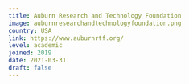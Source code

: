 ```yaml
---
title: Auburn Research and Technology Foundation
image: auburnresearchandtechnologyfoundation.png
country: USA
link: https://www.auburnrtf.org/
level: academic
joined: 2019
date: 2021-03-31
draft: false
---
```

